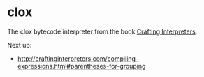 # clox
The clox bytecode interpreter from the book [Crafting Interpreters](https://craftinginterpreters.com).

Next up:

- http://craftinginterpreters.com/compiling-expressions.html#parentheses-for-grouping